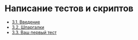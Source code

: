 # Написание тестов и скриптов

- [3.1. Введение](./3.1.%20Introduction)
- [3.2. Шпаргалки](./3.2.%20Cheatsheet)
- [3.3. Ваш первый тест](./3.3.%20Your%20first%20test)
